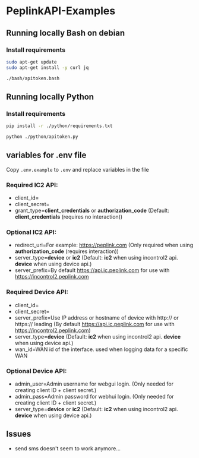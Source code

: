 # PeplinkAPI-Examples

## Running locally Bash on debian

### Install requirements
```bash
sudo apt-get update
sudo apt-get install -y curl jq
```

```bash
./bash/apitoken.bash
```

## Running locally Python

### Install requirements
```bash
pip install -r ./python/requirements.txt
```

```bash
python ./python/apitoken.py
```

## variables for .env file
Copy `.env.example` to `.env` and replace variables in the file

### Required IC2 API:
* client_id=
* client_secret=
* grant_type=**client_credentials** or **authorization_code** (Default: **client_credentials** (requires no interaction))

### Optional IC2 API:
* redirect_uri=For example: https://peplink.com (Only required when using **authorization_code** (requires interaction))
* server_type=**device** or **ic2** (Default: **ic2** when using incontrol2 api. **device** when using device api.)
* server_prefix=By default https://api.ic.peplink.com for use with https://incontrol2.peplink.com

### Required Device API:
* client_id=
* client_secret=
* server_prefix=Use IP address or hostname of device with http:// or https:// leading (By default https://api.ic.peplink.com for use with https://incontrol2.peplink.com)
* server_type=**device** (Default: **ic2** when using incontrol2 api. **device** when using device api.)
* wan_id=WAN id of the interface. used when logging data for a specific WAN

### Optional Device API:
* admin_user=Admin username for webgui login. (Only needed for creating client ID + client secret.)
* admin_pass=Admin password for webhui login. (Only needed for creating client ID + client secret.)
* server_type=**device** or **ic2** (Default: **ic2** when using incontrol2 api. **device** when using device api.)


## Issues
* send sms doesn't seem to work anymore...
<!--
## Running in Docker

```bash
docker build --tag dylanve151/PeplinkAPI .
docker run -d dylanve151/PeplinkAPI
```

-->
